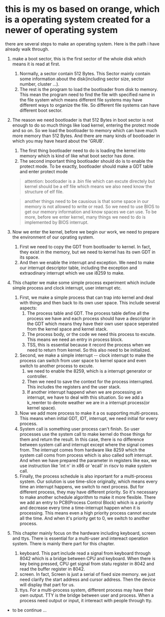 # this is my os based on orange, which is a operating system created for a newer of operating system

there are several steps to make an operating system. Here is the path i have already walk through.

1. make a boot sector, this is the first sector of the whole disk which means it is read at first. 
    1. Normally, a sector contain 512 Bytes. This Sector mainly contain some information about the disk(including sector size, sector number, cluster ...). 
    2. The rest is the program to load the bootloader from disk to memory. This mean the program need to find the file with specified name in the file system which means different file systems may have different ways to organize the file. So different file systems can have different boot sector.

2. The reason we need bootloader is that 512 Bytes in boot sector is not enough to do so much things like load kernel, entering the protect mode and so on. So we load the bootloader to memory which can have much more memory than 512 Bytes. And there are many kinds of bootloader in which you may have heard about the 'GRUB'.
    1. The first thing bootloader need to do is loading the kernel into memory which is kind of like what boot sector has done.
    2. The second important thing bootloader should do is to enable the protect mode. To be exactly, bootloader should make a GDT table and enter protect mode
    > attention:
    > bootloader is a .bin file which can excute directely but kernel should be a elf file which means we also need know the structure of elf file.
    
    > another things need to be causious is that some space in our memory is not allowed to write or read. So we need to use BIOS to get our memory information and know spaces we can use. To be more, before we enter kernel, many things we need to do is implemented by BIOS interrupt.

3. Now we enter the kernel, before we begin our work, we need to prepare the environment of our oprating system.
    1. First we need to copy the GDT from bootloader to kernel. In fact, they exist in the memory, but we need to kernel has its own GDT
    in its space.
    2. And then we enable the interrupt and exception. We need to make our interrupt descriptor table, including the exception and extraodinary interrupt which we use i8259 to make.

4. This chapter we make some simple process experiment which include simple process and clock interrupt, user interrupt etc.
    1. First, we make a simple process that can trap into kernel and deal with things and then back to its own user space. This include several aspects:
        1. The process table and GDT. The process table define all the process we have and each process should have a descriptor in the GDT which means they have their own user space seperated from the kernel space and kernel stack.
        2. The process body, or the code we need this process to excute. This means we need an entry in process block.
        3. TSS, this is essential because it record the process when we need to return from kernel. So this also need to be initialized.
    2. Second, we make a simple interrupt -- clock interrupt to make the process can switch from user space to kernel space and even switch to another process to excute.
        1. we need to enable the 8259, which is a interrupt generator or controller.
        2. Then we need to save the context for the process interrupted. This includes the registers and the user stack.
        3. If another interrupt happend when we are processing an interrupt, we have to deal with this situation. So we add a k_reenter to denote weather we are in a interrupt process(or kernel space).
    3. Now we add more process to make it a os supporting multi-process. This means when initial GDT, IDT, interrupt, we need initial for every process.
    4. System call is something user process can't finish. So user processes use the system call to make kernel do those things for them and return the result. In this case, there is no difference between system call and interrupt except where the signal comes from. The interrupt comes from hardware like 8259 which the system call coms from process which is also called soft interrupt. And when we have prepared the parameter in registers like eax, we use instruction like 'int n' in x86 or 'ecall' in riscv to make system call.
    5. Finally, the process schedule is also inportant for a multi-process system. Our solution is use time-slice originally, which means every time an interrupt happens, we switch to next process. But for different process, they may have different priority. So it's necessary to make another schedule algorithm to make it more flexible. There we add an entry to PCB(Process Control Block) which is a priority and decrease every time a time-interrupt happen when it is processing. This means even a high priority process cannot excute all the time. And when it's priority get to 0, we switch to another process.
5. This chapter mainly focus on the hardware including keyboard, screen and ttys. There is essential for a multi-user and intereact operation system. There is mainly there part for this chapter.
    1. keyboard. This part include read a signal from keyboard through 8042 which is a bridge between CPU and keyboard. When there is key being pressed, CPU get signal from statu register in 8042 and read the buffer register in 8042.
    2. screen. In fact, Screen is just a serial of fixed size memory. we just need clarify the start address and cursor address. Then the device will display that part for us.
    3. ttys. For a multi-process system, different process may have their own output. TTY is the bridge between user and process. When a process need output or input, it intereact with people through tty.

- to be continue ...
